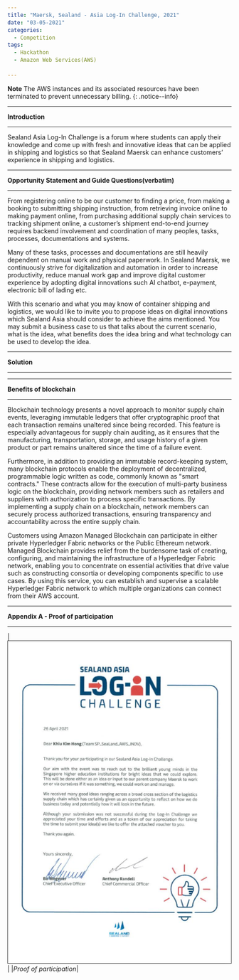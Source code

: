 ```yaml
---
title: "Maersk, Sealand - Asia Log-In Challenge, 2021"
date: "03-05-2021"
categories:
  - Competition
tags:
  - Hackathon
  - Amazon Web Services(AWS)

---
```


**Note** The AWS instances and its associated resources have been terminated to prevent unnecessary billing.
{: .notice--info}

***

<strong>Introduction</strong>

***

Sealand Asia Log-In Challenge is a forum where students can apply their knowledge and come up with fresh and innovative ideas that can be applied in shipping and logistics so that Sealand Maersk can enhance customers’ experience in shipping and logistics. 

***

<strong>Opportunity Statement and Guide Questions(verbatim)</strong>

***

From registering online to be our customer to finding a price, from making a booking to submitting shipping instruction, from retrieving invoice online to making payment online, from purchasing additional supply chain services to tracking shipment online, a customer’s shipment end-to-end journey requires backend involvement and coordination of many peoples, tasks, processes, documentations and systems.

Many of these tasks, processes and documentations are still heavily dependent on manual work and physical paperwork. In Sealand Maersk, we continuously strive for digitalization and automation in order to increase productivity, reduce manual work gap and improve digital customer experience by adopting digital innovations such AI chatbot, e-payment, electronic bill of lading etc.

With this scenario and what you may know of container shipping and logistics, we would like to invite you to propose ideas on digital innovations which Sealand Asia should consider to achieve the aims mentioned. You may submit a business case to us that talks about the current scenario, what is the idea, what benefits does the idea bring and what technology can be used to develop the idea. 

***

<strong>Solution</strong>

***



***

<strong>Benefits of blockchain</strong>

***
Blockchain technology presents a novel approach to monitor supply chain events, leveraging immutable ledgers that offer cryptographic proof that each transaction remains unaltered since being recorded. This feature is especially advantageous for supply chain auditing, as it ensures that the manufacturing, transportation, storage, and usage history of a given product or part remains unaltered since the time of a failure event.

Furthermore, in addition to providing an immutable record-keeping system, many blockchain protocols enable the deployment of decentralized, programmable logic written as code, commonly known as "smart contracts." These contracts allow for the execution of multi-party business logic on the blockchain, providing network members such as retailers and suppliers with authorization to process specific transactions. By implementing a supply chain on a blockchain, network members can securely process authorized transactions, ensuring transparency and accountability across the entire supply chain.

Customers using Amazon Managed Blockchain can participate in either private Hyperledger Fabric networks or the Public Ethereum network. Managed Blockchain provides relief from the burdensome task of creating, configuring, and maintaining the infrastructure of a Hyperledger Fabric network, enabling you to concentrate on essential activities that drive value such as constructing consortia or developing components specific to use cases. By using this service, you can establish and supervise a scalable Hyperledger Fabric network to which multiple organizations can connect from their AWS account.

***

<strong>Appendix A - Proof of participation </strong>

***

|![proof](/assets/images/Hackathon-SeaLand-2021/SeaLand-2021_cert.png)|
|<em>Proof of participation</em>|